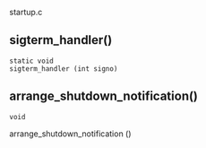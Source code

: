 startup.c

## sigterm_handler() ##

    static void
    sigterm_handler (int signo)

## arrange_shutdown_notification() ##

    void
 arrange_shutdown_notification ()
